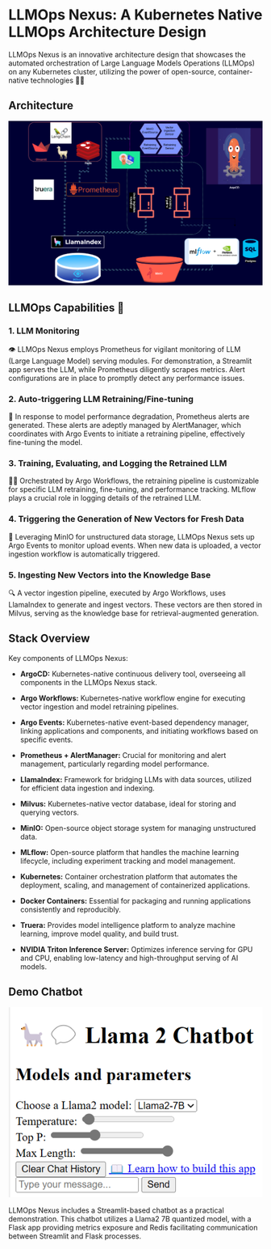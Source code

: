 
# LLMOps Nexus: A Kubernetes Native LLMOps Architecture Design

LLMOps Nexus is an innovative architecture design that showcases the automated orchestration of Large Language Models Operations (LLMOps) on any Kubernetes cluster, utilizing the power of open-source, container-native technologies 🚀🌐

## Architecture
![LLMOps-Nexus](Assets/LLMOps.png)



## LLMOps Capabilities 🌟

### 1. LLM Monitoring

👁️ LLMOps Nexus employs Prometheus for vigilant monitoring of LLM (Large Language Model) serving modules. For demonstration, a Streamlit app serves the LLM, while Prometheus diligently scrapes metrics. Alert configurations are in place to promptly detect any performance issues.

### 2. Auto-triggering LLM Retraining/Fine-tuning

🔧 In response to model performance degradation, Prometheus alerts are generated. These alerts are adeptly managed by AlertManager, which coordinates with Argo Events to initiate a retraining pipeline, effectively fine-tuning the model.

### 3. Training, Evaluating, and Logging the Retrained LLM

🏋️‍♂️ Orchestrated by Argo Workflows, the retraining pipeline is customizable for specific LLM retraining, fine-tuning, and performance tracking. MLflow plays a crucial role in logging details of the retrained LLM.

### 4. Triggering the Generation of New Vectors for Fresh Data

🔄 Leveraging MinIO for unstructured data storage, LLMOps Nexus sets up Argo Events to monitor upload events. When new data is uploaded, a vector ingestion workflow is automatically triggered.

### 5. Ingesting New Vectors into the Knowledge Base

🔍 A vector ingestion pipeline, executed by Argo Workflows, uses LlamaIndex to generate and ingest vectors. These vectors are then stored in Milvus, serving as the knowledge base for retrieval-augmented generation.

## Stack Overview

Key components of LLMOps Nexus:

-   **ArgoCD:** Kubernetes-native continuous delivery tool, overseeing all components in the LLMOps Nexus stack.
    
-   **Argo Workflows:** Kubernetes-native workflow engine for executing vector ingestion and model retraining pipelines.
    
-   **Argo Events:** Kubernetes-native event-based dependency manager, linking applications and components, and initiating workflows based on specific events.
    
-   **Prometheus + AlertManager:** Crucial for monitoring and alert management, particularly regarding model performance.
    
-   **LlamaIndex:** Framework for bridging LLMs with data sources, utilized for efficient data ingestion and indexing.
    
-   **Milvus:** Kubernetes-native vector database, ideal for storing and querying vectors.
    
-   **MinIO:** Open-source object storage system for managing unstructured data.
    
-   **MLflow:** Open-source platform that handles the machine learning lifecycle, including experiment tracking and model management.
    
-   **Kubernetes:** Container orchestration platform that automates the deployment, scaling, and management of containerized applications.
    
-   **Docker Containers:** Essential for packaging and running applications consistently and reproducibly.

-   **Truera:** Provides model intelligence platform to analyze machine learning, improve model quality, and build trust.
    
-   **NVIDIA Triton Inference Server:** Optimizes inference serving for GPU and CPU, enabling low-latency and high-throughput serving of AI models.

## Demo Chatbot
![LLMOps-Nexus-Chatbot](Assets/StreamlitApp.png)

LLMOps Nexus includes a Streamlit-based chatbot as a practical demonstration. This chatbot utilizes a Llama2 7B quantized model, with a Flask app providing metrics exposure and Redis facilitating communication between Streamlit and Flask processes.
